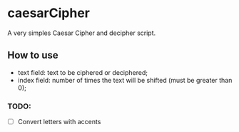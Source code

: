 # caesarCipher
A very simples Caesar Cipher and decipher script.

## How to use
* text field: text to be ciphered or deciphered;
* index field: number of times the text will be shifted (must be greater than 0);

### TODO:
- [ ] Convert letters with accents
